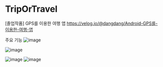 # TripOrTravel
[졸업작품] GPS를 이용한 여행 앱 https://velog.io/@dangdang/Android-GPS를-이용한-여행-앱

주요 기능
![image](https://user-images.githubusercontent.com/52357071/234150423-519c8ad0-7456-4951-804e-3beaa131b16b.gif)

![image](https://user-images.githubusercontent.com/52357071/234150438-c3d1eea3-9079-4dd0-8339-2075d4a0c2bf.gif)

![image](https://user-images.githubusercontent.com/52357071/234150249-781ddfba-2cf3-4096-b8b4-500774626ad4.png)
![image](https://user-images.githubusercontent.com/52357071/234150268-38cbbb0b-4365-4f35-b3ad-15465f870dce.png)
